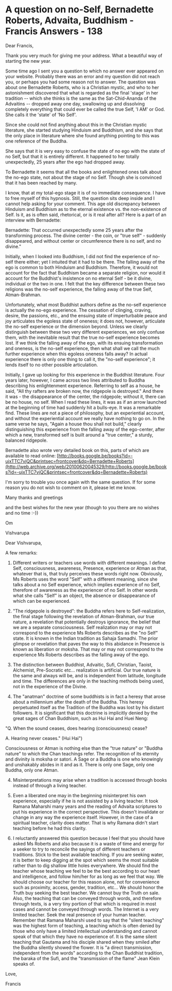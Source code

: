 # A question on no-Self, Bernadette Roberts, Advaita, Buddhism - Francis Answers - 138

Dear Francis,

Thank you very much for giving me your address. What a beautiful way of starting the new year.

Some time ago I sent you a question to which no answer ever appeared on your website. Probably there was an error and my question did not reach you, or perhaps you had some reason not to answer. The question was about one Bernadette Roberts, who is a Christian mystic, and who to her astonishment discovered that what is regarded as the final 'stage' in her tradition -- which she thinks is the same as the Sat-Chid-Ananda of the Advaitins -- dropped away one day, swallowing up and dissolving completely everything that could ever be called the true Self, 'I AM' or God. She calls it the 'state' of 'No Self'.

Since she could not find anything about this in the Christian mystic literature, she started studying Hinduism and Buddhism, and she says that the only place in literature where she found anything pointing to this was one reference of the Buddha.

She says that it is very easy to confuse the state of no ego with the state of no Self, but that it is entirely different. It happened to her totally unexpectedly, 25 years after the ego had dropped away.

To Bernadette it seems that all the books and enlightened ones talk about the no-ego state, not about the stage of no Self. Though she is convinced that it has been reached by many.

I know, that at my total-ego stage it is of no immediate consequence. I have to free myself of this hypnosis. Still, the question sits deep inside and I cannot help asking for your comment. This age old discrepancy between Hinduism and Buddhism as to the eternal existence vs. the non-existence of Self. Is it, as is often said, rhetorical, or is it real after all? Here is a part of an interview with Bernadette:

Bernadette: That occurred unexpectedly some 25 years after the transforming process. The divine center - the coin, or "true self" - suddenly disappeared, and without center or circumference there is no self, and no divine."

Initially, when I looked into Buddhism, I did not find the experience of no-self there either; yet I intuited that it had to be there. The falling away of the ego is common to both Hinduism and Buddhism. Therefore, it would not account for the fact that Buddhism became a separate religion, nor would it account for the Buddhist's insistence on no eternal Self - be it divine, individual or the two in one. I felt that the key difference between these two religions was the no-self experience, the falling away of the true Self, Atman-Brahman.

Unfortunately, what most Buddhist authors define as the no-self experience is actually the no-ego experience. The cessation of clinging, craving, desire, the passions, etc., and the ensuing state of imperturbable peace and joy articulates the egoless state of oneness; it does not, however, articulate the no-self experience or the dimension beyond. Unless we clearly distinguish between these two very different experiences, we only confuse them, with the inevitable result that the true no-self experience becomes lost. If we think the falling away of the ego, with its ensuing transformation and oneness, is the no-self experience, then what shall we call the much further experience when this egoless oneness falls away? In actual experience there is only one thing to call it, the "no-self experience"; it lends itself to no other possible articulation.

Initially, I gave up looking for this experience in the Buddhist literature. Four years later, however, I came across two lines attributed to Buddha describing his enlightenment experience. Referring to self as a house, he said, "All thy rafters are broken now, the ridgepole is destroyed." And there it was - the disappearance of the center, the ridgepole; without it, there can be no house, no self. When I read these lines, it was as if an arrow launched at the beginning of time had suddenly hit a bulls-eye. It was a remarkable find. These lines are not a piece of philosophy, but an experiential account, and without the experiential account we really have nothing to go on. In the same verse he says, "Again a house thou shall not build," clearly distinguishing this experience from the falling away of the ego-center, after which a new, transformed self is built around a "true center," a sturdy, balanced ridgepole.

Bernadette also wrote very detailed book on this, parts of which are available to read online: [http://books.google.be/books?id=-ujxTTC7vjQC&printsec=frontcover&dq=Bernadette+Roberts](http://web.archive.org/web/20100620045329/http://books.google.be/books?id=-ujxTTC7vjQC&printsec=frontcover&dq=Bernadette+Roberts)

I'm sorry to trouble you once again with the same question. If for some reason you do not wish to comment on it, please let me know.

Many thanks and greetings

and the best wishes for the new year (though to you there are no wishes and no time :-))

Om

Vishvarupa

Dear Vishvarupa,

A few remarks:

1. Different writers or teachers use words with different meanings. I define Self, consciousness, awareness, Presence, experience or Atman as that, whatever that is, that truly perceives these words right now. Obviously, Ms Roberts uses the word "Self" with a different meaning, since she talks about a no Self experience, which implies experience of no Self, therefore of awareness as the experiencer of no Self. In other words what she calls "Self" is an object, the absence or disappearance of which can be experienced.

2. "The ridgepole is destroyed": the Buddha refers here to Self-realization, the final stage following the revelation of Atman-Brahman, our true nature, a revelation that potentially destroys ignorance, the belief that we are a separate consciousness. Self realization may or may not correspond to the experience Ms Roberts describes as the "no Self" state. It is known in the Indian tradition as Sahaja Samadhi. The prior glimpse or revelation that paves the way to this abidance in Presence is known as liberation or moksha. That may or may not correspond to the experience Ms Roberts describes as the falling away of the ego.

3. The distinction between Buddhist, Advaitic, Sufi, Christian, Taoist, Alchemist, Pre-Socratic etc… realization is artificial. Our true nature is the same and always will be, and is independent from latitude, longitude and time. The differences are only in the teaching methods being used, not in the experience of the Divine.

4. The "anatman" doctrine of some buddhists is in fact a heresy that arose about a millennium after the death of the Buddha. This heresy perpetuated itself as the Tradition of the Buddha was lost by his distant followers. It is significant that this doctrine is implicitly denied by the great sages of Chan Buddhism, such as Hui Hai and Huei Neng:

"Q. When the sound ceases, does hearing (consciousness) cease?

A. Hearing never ceases." (Hui Hai")

Consciousness or Atman is nothing else than the "true nature" or "Buddha nature" to which the Chan teachings refer. The recognition of its eternity and divinity is moksha or satori. A Sage or a Buddha is one who knowingly and unshakably abides in it and as it. There is only one Sage, only one Buddha, only one Atman.

4. Misinterpretations may arise when a tradition is accessed through books instead of through a living teacher.

5. Even a liberated one may in the beginning misinterpret his own experience, especially if he is not assisted by a living teacher. It took Ramana Maharshi many years and the reading of Advaita scriptures to put his experience in the correct perspective. This doesn't invalidate or change in any way the experience itself. However, in the case of a spiritual teacher, clarity does matter. That is why Ramana didn't start teaching before he had this clarity.

6. I reluctantly answered this question because I feel that you should have asked Ms Roberts and also because it is a waste of time and energy for a seeker to try to reconcile the sayings of different teachers or traditions. Stick to the best available teaching. If you are seeking water, it is better to keep digging at the spot which seems the most suitable rather than to dig shallow little holes everywhere. We should find the teacher whose teaching we feel to be the best according to our heart and intelligence, and follow him/her for as long as we feel that way. We should choose our teacher for this reason alone, not for convenience such as proximity, access, gender, tradition, etc… We should honor the Truth buy seeking the best teacher. We cannot buy the Truth on sale. Also, the teaching that can be conveyed through words, and therefore through texts, is a very tiny portion of that which is required in most cases and cannot be conveyed through words. The Internet is a very limited teacher. Seek the real presence of your human teacher. Remember that Ramana Maharshi used to say that the "silent teaching" was the highest form of teaching, a teaching which is often denied by those who only have a limited intellectual understanding and cannot speak of that which they have no experience of. It is the same silent teaching that Gautama and his disciple shared when they smiled after the Buddha silently showed the flower. It is "a direct transmission, independent from the words" according to the Chan Buddhist tradition, the baraka of the Sufi, and the "transmission of the flame" Jean Klein speaks of.

Love,

Francis


